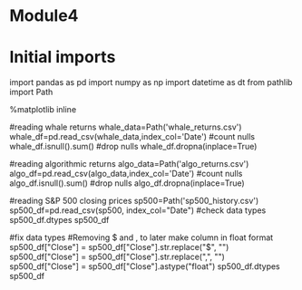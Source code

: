 # Module4
# Initial imports
import pandas as pd
import numpy as np
import datetime as dt
from pathlib import Path

%matplotlib inline

#reading whale returns
whale_data=Path('whale_returns.csv')
whale_df=pd.read_csv(whale_data,index_col='Date')
#count nulls
whale_df.isnull().sum()
#drop nulls
whale_df.dropna(inplace=True)

#reading algorithmic returns
algo_data=Path('algo_returns.csv')
algo_df=pd.read_csv(algo_data,index_col='Date')
#count nulls
algo_df.isnull().sum()
#drop nulls
algo_df.dropna(inplace=True)

#reading S&P 500 closing prices
sp500=Path('sp500_history.csv')
sp500_df=pd.read_csv(sp500, index_col="Date")
#check data types
sp500_df.dtypes
sp500_df

#fix data types
#Removing $ and , to later make column in float format
sp500_df["Close"] = sp500_df["Close"].str.replace("$", "")
sp500_df["Close"] = sp500_df["Close"].str.replace(",", "")
sp500_df["Close"] = sp500_df["Close"].astype("float")
sp500_df.dtypes
sp500_df
